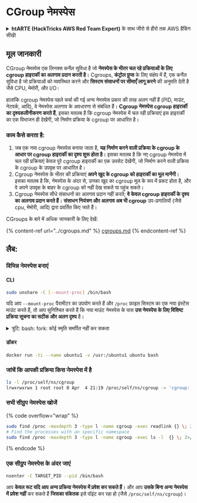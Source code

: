 # CGroup नेमस्पेस

<details>

<summary><strong>htARTE (HackTricks AWS Red Team Expert)</strong> के साथ जीरो से हीरो तक AWS हैकिंग सीखें!</summary>

HackTricks का समर्थन करने के अन्य तरीके:

* अगर आप चाहते हैं कि आपकी कंपनी **HackTricks में विज्ञापित हो** या **HackTricks को PDF में डाउनलोड करें** तो [**सब्सक्रिप्शन प्लान्स**](https://github.com/sponsors/carlospolop) देखें!
* [**आधिकारिक PEASS & HackTricks स्वैग**](https://peass.creator-spring.com) प्राप्त करें
* हमारे विशेष [**NFTs**](https://opensea.io/collection/the-peass-family) संग्रह, [**The PEASS Family**](https://opensea.io/collection/the-peass-family) खोजें
* **शामिल हों** 💬 [**डिस्कॉर्ड समूह**](https://discord.gg/hRep4RUj7f) या [**टेलीग्राम समूह**](https://t.me/peass) और **मुझे** **ट्विटर** 🐦 [**@carlospolopm**](https://twitter.com/carlospolopm)** पर फॉलो** करें।
* **हैकिंग ट्रिक्स साझा करें** द्वारा PRs सबमिट करके [**HackTricks**](https://github.com/carlospolop/hacktricks) और [**HackTricks Cloud**](https://github.com/carlospolop/hacktricks-cloud) github repos में।

</details>

## मूल जानकारी

CGroup नेमस्पेस एक लिनक्स कर्नेल सुविधा है जो **नेमस्पेस के भीतर चल रहे प्रक्रियाओं के लिए cgroup हाइरार्की का अलगाव प्रदान करती है**। Cgroups, **कंट्रोल ग्रुप्स** के लिए संक्षेप में हैं, एक कर्नेल सुविधा है जो प्रक्रियाओं को व्यवस्थित करने और **सिस्टम संसाधनों पर सीमाएँ लागू करने** की अनुमति देती है जैसे CPU, मेमोरी, और I/O।

हालांकि cgroup नेमस्पेस पहले चर्चा की गई अन्य नेमस्पेस प्रकार की तरह अलग नहीं हैं (PID, माउंट, नेटवर्क, आदि), वे नेमस्पेस अलगाव के अवधारणा से संबंधित हैं। **Cgroup नेमस्पेस cgroup हाइरार्की का दृश्यकलीनीकरण करते हैं**, इसका मतलब है कि cgroup नेमस्पेस में चल रही प्रक्रियाएं इस हाइरार्की का एक विभाजन ही देखेंगी, जो निर्माण प्रक्रिया के cgroup पर आधारित है।

### काम कैसे करता है:

1. जब एक नया cgroup नेमस्पेस बनाया जाता है, **यह निर्माण करने वाली प्रक्रिया के cgroup के आधार पर cgroup हाइरार्की का दृश्य शुरू होता है**। इसका मतलब है कि नए cgroup नेमस्पेस में चल रही प्रक्रियाएं केवल पूरे cgroup हाइरार्की का एक उपसेट देखेंगी, जो निर्माण करने वाली प्रक्रिया के cgroup के उपवृक्ष पर आधारित है।
2. Cgroup नेमस्पेस के भीतर की प्रक्रियाएं **अपने खुद के cgroup को हाइरार्की का मूल मानेंगी**। इसका मतलब है कि, नेमस्पेस के अंदर से, उनका खुद का cgroup मूल के रूप में प्रकट होता है, और वे अपने उपवृक्ष के बाहर के cgroup को नहीं देख सकते या पहुंच सकते।
3. Cgroup नेमस्पेस सीधे संसाधनों का अलगाव प्रदान नहीं करते; **वे केवल cgroup हाइरार्की के दृश्य का अलगाव प्रदान करते हैं**। **संसाधन नियंत्रण और अलगाव अब भी cgroup** उप-प्रणालियों (जैसे cpu, मेमोरी, आदि) द्वारा प्रवर्तित किए जाते हैं।

CGroups के बारे में अधिक जानकारी के लिए देखें:

{% content-ref url="../cgroups.md" %}
[cgroups.md](../cgroups.md)
{% endcontent-ref %}

## लैब:

### विभिन्न नेमस्पेस बनाएं

#### CLI
```bash
sudo unshare -C [--mount-proc] /bin/bash
```
यदि आप `--mount-proc` पैरामीटर का उपयोग करते हैं और `/proc` फ़ाइल सिस्टम का एक नया इंस्टेंस माउंट करते हैं, तो आप सुनिश्चित करते हैं कि नया माउंट नेमस्पेस के पास **उस नेमस्पेस के लिए विशिष्ट प्रक्रिया सूचना का सटीक और अलग दृश्य** है।

<details>

<summary>त्रुटि: bash: fork: कोई स्मृति समर्पित नहीं कर सकता</summary>

जब `unshare` को `-f` विकल्प के बिना निष्पादित किया जाता है, तो एक त्रुटि का सामना किया जाता है क्योंकि लिनक्स नए पीआईडी (प्रक्रिया आईडी) नेमस्पेस को कैसे संभालता है। मुख्य विवरण और समाधान नीचे दिए गए हैं:

1. **समस्या का स्पष्टीकरण**:
- लिनक्स कर्नेल एक प्रक्रिया को `unshare` सिस्टम कॉल का उपयोग करके नए नेमस्पेस बनाने की अनुमति देता है। हालांकि, नया पीआईडी नेमस्पेस का निर्माण प्रारंभ करने वाली प्रक्रिया (जिसे "अनशेयर" प्रक्रिया कहा जाता है) नए नेमस्पेस में प्रवेश नहीं करती; केवल इसके बच्चे प्रक्रियाएँ करती हैं।
- `%unshare -p /bin/bash%` चलाने से `/bin/bash` को `unshare` के साथ ही प्रक्रिया में शुरू किया जाता है। इस परिणामस्वरूप, `/bin/bash` और इसके बच्चे प्रक्रियाएँ मूल पीआईडी नेमस्पेस में होती हैं।
- नए नेमस्पेस में `/bin/bash` की पहली बच्ची प्रक्रिया पीआईडी 1 बन जाती है। जब यह प्रक्रिया बाहर निकलती है, तो यदि कोई अन्य प्रक्रियाएँ नहीं हैं, तो यह नेमस्पेस की सफाई को ट्रिगर करती है, क्योंकि पीआईडी 1 के पास अनाथ प्रक्रियाओं को अपनाने की विशेष भूमिका होती है। इसके बाद लिनक्स कर्नेल उस नेमस्पेस में पीआईडी का आवंटन अक्षम कर देगा।

2. **परिणाम**:
- नए नेमस्पेस में पीआईडी 1 का बाहर निकलना `PIDNS_HASH_ADDING` ध्वज की सफाई का कारण बनता है। इससे `alloc_pid` फ़ंक्शन एक नई प्रक्रिया बनाते समय नया पीआईडी आवंटित करने में विफल हो जाता है, "कोई स्मृति समर्पित नहीं कर सकता" त्रुटि उत्पन्न करते हैं।

3. **समाधान**:
- समस्या को `-f` विकल्प के साथ `unshare` का उपयोग करके हल किया जा सकता है। यह विकल्प `unshare` को नए पीआईडी नेमस्पेस बनाने के बाद एक नई प्रक्रिया को फोर्क करता है।
- `%unshare -fp /bin/bash%` निष्पादित करने से सुनिश्चित होता है कि `unshare` कमांड खुद ही नए नेमस्पेस में पीआईडी 1 बन जाता है। इस नए नेमस्पेस में `/bin/bash` और इसके बच्चे प्रक्रियाएँ सुरक्षित रूप से समाहित होती हैं, जिससे पीआईडी 1 का पहले से बाहर निकलना रोका जाता है और सामान्य पीआईडी आवंटन की अनुमति दी जाती है।

`unshare` को `-f` ध्वज के साथ चलाने से नया पीआईडी नेमस्पेस सही रूप से बनाए रखा जाता है, जिससे `/bin/bash` और इसके उप-प्रक्रियाएँ स्मृति समर्पण त्रुटि का सामना न करें।

</details>

#### डॉकर
```bash
docker run -ti --name ubuntu1 -v /usr:/ubuntu1 ubuntu bash
```
### &#x20;जांचें कि आपकी प्रक्रिया किस नेमस्पेस में है
```bash
ls -l /proc/self/ns/cgroup
lrwxrwxrwx 1 root root 0 Apr  4 21:19 /proc/self/ns/cgroup -> 'cgroup:[4026531835]'
```
### सभी सीग्रुप नेमस्पेस खोजें

{% code overflow="wrap" %}
```bash
sudo find /proc -maxdepth 3 -type l -name cgroup -exec readlink {} \; 2>/dev/null | sort -u
# Find the processes with an specific namespace
sudo find /proc -maxdepth 3 -type l -name cgroup -exec ls -l  {} \; 2>/dev/null | grep <ns-number>
```
{% endcode %}

### एक सीग्रुप नेमस्पेस के अंदर जाएं
```bash
nsenter -C TARGET_PID --pid /bin/bash
```
आप **केवल रूट यदि आप अन्य प्रक्रिया नेमस्पेस में प्रवेश कर सकते हैं**। और आप **उसके बिना अन्य नेमस्पेस में प्रवेश नहीं** कर सकते हैं **जिसका संकेतक** इसे पॉइंट कर रहा हो (जैसे `/proc/self/ns/cgroup`)।
